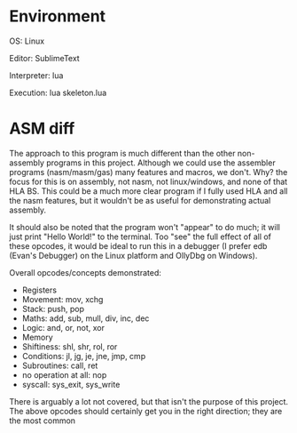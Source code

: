 Environment
=====
OS: Linux

Editor: SublimeText

Interpreter: lua

Execution: lua skeleton.lua

ASM diff
=====
The approach to this program is much different than the other non-assembly programs in this project. Although we could use the assembler programs (nasm/masm/gas) many features and macros, we don't. Why? the focus for this is on assembly, not nasm, not linux/windows, and none of that HLA BS. This could be a much more clear program if I fully used HLA and all the nasm features, but it wouldn't be as useful for demonstrating actual assembly.

It should also be noted that the program won't "appear" to do much; it will just print "Hello World!" to the terminal. Too "see" the full effect of all of these opcodes, it  would be ideal to run this in a debugger (I prefer edb (Evan's Debugger) on the Linux  platform and OllyDbg on Windows).

Overall opcodes/concepts demonstrated:
* Registers
* Movement: mov, xchg
* Stack: push, pop
* Maths: add, sub, mull, div, inc, dec
* Logic: and, or, not, xor
* Memory
* Shiftiness: shl, shr, rol, ror
* Conditions: jl, jg, je, jne, jmp, cmp
* Subroutines: call, ret
* no operation at all: nop
* syscall: sys_exit, sys_write

There is arguably a lot not covered, but that isn't the purpose of this project. The above opcodes should certainly get you in the right direction; they are the most common